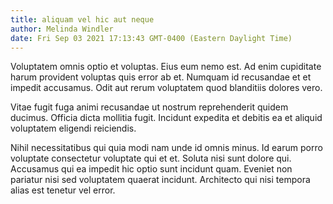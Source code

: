 ```yaml
---
title: aliquam vel hic aut neque
author: Melinda Windler
date: Fri Sep 03 2021 17:13:43 GMT-0400 (Eastern Daylight Time)
---
```

Voluptatem omnis optio et voluptas. Eius eum nemo est. Ad enim cupiditate harum provident voluptas quis error ab et. Numquam id recusandae et et impedit accusamus. Odit aut rerum voluptatem quod blanditiis dolores vero.

 Vitae fugit fuga animi recusandae ut nostrum reprehenderit quidem ducimus. Officia dicta mollitia fugit. Incidunt expedita et debitis ea et aliquid voluptatem eligendi reiciendis.

 Nihil necessitatibus qui quia modi nam unde id omnis minus. Id earum porro voluptate consectetur voluptate qui et et. Soluta nisi sunt dolore qui. Accusamus qui ea impedit hic optio sunt incidunt quam. Eveniet non pariatur nisi sed voluptatem quaerat incidunt. Architecto qui nisi tempora alias est tenetur vel error.